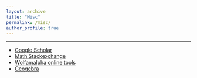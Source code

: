 ```yaml
---
layout: archive
title: "Misc"
permalink: /misc/
author_profile: true
---
```


- - -

+ [Google Scholar](https://scholar.google.com/)
+ [Math Stackexchange](https://math.stackexchange.com/)
+ [Wolfamalpha online tools](https://www.wolframalpha.com/)
+ [Geogebra](https://www.geogebra.org/)


